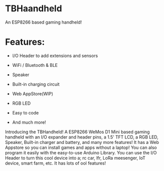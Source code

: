 # TBHaandheld
An ESP8266 based gaming handheld!

# Features:

- I/O Header to add extensions and sensors

- WiFi / Bluetooth & BLE

- Speaker

- Built-in charging circuit

- Web AppStore(WIP)

- RGB LED

- Easy to code

- And much more!

Introducing the TBHandheld! A ESP8266 WeMos D1 Mini based gaming handheld with an I/O expander and header pins, a 1.5' TFT LCD, a RGB LED, Speaker, Built-in charger and battery, and many more features! It has a Web Appstore so you can install games and apps without a laptop! You can also program it easily with the easy-to-use Arduino Library. You can use the I/O Header to turn this cool device into a; rc car, lfr, LoRa meesenger, IoT device, smart farm, etc. It has lots of ool features!


